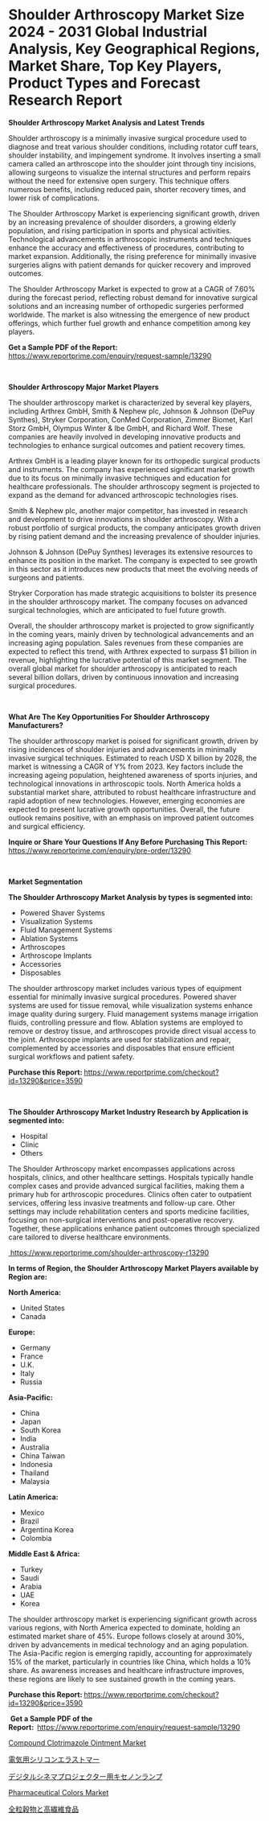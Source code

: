 <p><h1>Shoulder Arthroscopy Market Size 2024 - 2031 Global Industrial Analysis, Key Geographical Regions, Market Share, Top Key Players, Product Types and Forecast Research Report</h1></p><p><strong>Shoulder Arthroscopy Market Analysis and Latest Trends</strong></p>
<p><p>Shoulder arthroscopy is a minimally invasive surgical procedure used to diagnose and treat various shoulder conditions, including rotator cuff tears, shoulder instability, and impingement syndrome. It involves inserting a small camera called an arthroscope into the shoulder joint through tiny incisions, allowing surgeons to visualize the internal structures and perform repairs without the need for extensive open surgery. This technique offers numerous benefits, including reduced pain, shorter recovery times, and lower risk of complications.</p><p>The Shoulder Arthroscopy Market is experiencing significant growth, driven by an increasing prevalence of shoulder disorders, a growing elderly population, and rising participation in sports and physical activities. Technological advancements in arthroscopic instruments and techniques enhance the accuracy and effectiveness of procedures, contributing to market expansion. Additionally, the rising preference for minimally invasive surgeries aligns with patient demands for quicker recovery and improved outcomes.</p><p>The Shoulder Arthroscopy Market is expected to grow at a CAGR of 7.60% during the forecast period, reflecting robust demand for innovative surgical solutions and an increasing number of orthopedic surgeries performed worldwide. The market is also witnessing the emergence of new product offerings, which further fuel growth and enhance competition among key players.</p></p>
<p><strong>Get a Sample PDF of the Report:&nbsp;</strong> <a href="https://www.reportprime.com/enquiry/request-sample/13290">https://www.reportprime.com/enquiry/request-sample/13290</a></p>
<p>&nbsp;</p>
<p><strong>Shoulder Arthroscopy Major Market Players</strong></p>
<p><p>The shoulder arthroscopy market is characterized by several key players, including Arthrex GmbH, Smith & Nephew plc, Johnson & Johnson (DePuy Synthes), Stryker Corporation, ConMed Corporation, Zimmer Biomet, Karl Storz GmbH, Olympus Winter & Ibe GmbH, and Richard Wolf. These companies are heavily involved in developing innovative products and technologies to enhance surgical outcomes and patient recovery times.</p><p>Arthrex GmbH is a leading player known for its orthopedic surgical products and instruments. The company has experienced significant market growth due to its focus on minimally invasive techniques and education for healthcare professionals. The shoulder arthroscopy segment is projected to expand as the demand for advanced arthroscopic technologies rises.</p><p>Smith & Nephew plc, another major competitor, has invested in research and development to drive innovations in shoulder arthroscopy. With a robust portfolio of surgical products, the company anticipates growth driven by rising patient demand and the increasing prevalence of shoulder injuries.</p><p>Johnson & Johnson (DePuy Synthes) leverages its extensive resources to enhance its position in the market. The company is expected to see growth in this sector as it introduces new products that meet the evolving needs of surgeons and patients.</p><p>Stryker Corporation has made strategic acquisitions to bolster its presence in the shoulder arthroscopy market. The company focuses on advanced surgical technologies, which are anticipated to fuel future growth.</p><p>Overall, the shoulder arthroscopy market is projected to grow significantly in the coming years, mainly driven by technological advancements and an increasing aging population. Sales revenues from these companies are expected to reflect this trend, with Arthrex expected to surpass $1 billion in revenue, highlighting the lucrative potential of this market segment. The overall global market for shoulder arthroscopy is anticipated to reach several billion dollars, driven by continuous innovation and increasing surgical procedures.</p></p>
<p>&nbsp;</p>
<p><strong>What Are The Key Opportunities For Shoulder Arthroscopy Manufacturers?</strong></p>
<p><p>The shoulder arthroscopy market is poised for significant growth, driven by rising incidences of shoulder injuries and advancements in minimally invasive surgical techniques. Estimated to reach USD X billion by 2028, the market is witnessing a CAGR of Y% from 2023. Key factors include the increasing ageing population, heightened awareness of sports injuries, and technological innovations in arthroscopic tools. North America holds a substantial market share, attributed to robust healthcare infrastructure and rapid adoption of new technologies. However, emerging economies are expected to present lucrative growth opportunities. Overall, the future outlook remains positive, with an emphasis on improved patient outcomes and surgical efficiency.</p></p>
<p><strong>Inquire or Share Your Questions If Any Before Purchasing This Report:</strong> <a href="https://www.reportprime.com/enquiry/pre-order/13290">https://www.reportprime.com/enquiry/pre-order/13290</a></p>
<p>&nbsp;</p>
<p><strong>Market Segmentation</strong></p>
<p><strong>The Shoulder Arthroscopy Market Analysis by types is segmented into:</strong></p>
<p><ul><li>Powered Shaver Systems</li><li>Visualization Systems</li><li>Fluid Management Systems</li><li>Ablation Systems</li><li>Arthroscopes</li><li>Arthroscope Implants</li><li>Accessories</li><li>Disposables</li></ul></p>
<p><p>The shoulder arthroscopy market includes various types of equipment essential for minimally invasive surgical procedures. Powered shaver systems are used for tissue removal, while visualization systems enhance image quality during surgery. Fluid management systems manage irrigation fluids, controlling pressure and flow. Ablation systems are employed to remove or destroy tissue, and arthroscopes provide direct visual access to the joint. Arthroscope implants are used for stabilization and repair, complemented by accessories and disposables that ensure efficient surgical workflows and patient safety.</p></p>
<p><strong>Purchase this Report:&nbsp;</strong><a href="https://www.reportprime.com/checkout?id=13290&price=3590">https://www.reportprime.com/checkout?id=13290&price=3590</a></p>
<p>&nbsp;</p>
<p><strong>The Shoulder Arthroscopy Market Industry Research by Application is segmented into:</strong></p>
<p><ul><li>Hospital</li><li>Clinic</li><li>Others</li></ul></p>
<p><p>The Shoulder Arthroscopy market encompasses applications across hospitals, clinics, and other healthcare settings. Hospitals typically handle complex cases and provide advanced surgical facilities, making them a primary hub for arthroscopic procedures. Clinics often cater to outpatient services, offering less invasive treatments and follow-up care. Other settings may include rehabilitation centers and sports medicine facilities, focusing on non-surgical interventions and post-operative recovery. Together, these applications enhance patient outcomes through specialized care tailored to diverse healthcare environments.</p></p>
<p><a href="https://www.reportprime.com/shoulder-arthroscopy-r13290">&nbsp;https://www.reportprime.com/shoulder-arthroscopy-r13290</a></p>
<p><strong>In terms of Region, the Shoulder Arthroscopy Market Players available by Region are:</strong></p>
<p>
    <p> <strong> North America: </strong>
        <ul>
            <li>United States</li>
            <li>Canada</li>
        </ul>
        </p> 
    <p> <strong> Europe: </strong>
        <ul>
            <li>Germany</li>
            <li>France</li>
            <li>U.K.</li>
            <li>Italy</li>
            <li>Russia</li>
        </ul>
        </p> 
    <p> <strong> Asia-Pacific: </strong>
        <ul>
            <li>China</li>
            <li>Japan</li>
            <li>South Korea</li>
            <li>India</li>
            <li>Australia</li>
            <li>China Taiwan</li>
            <li>Indonesia</li>
            <li>Thailand</li>
            <li>Malaysia</li>
        </ul>
        </p> 
    <p> <strong> Latin America: </strong>
        <ul>
            <li>Mexico</li>
            <li>Brazil</li>
            <li>Argentina Korea</li>
            <li>Colombia</li>
        </ul>
        </p> 
    <p> <strong> Middle East & Africa: </strong>
        <ul>
            <li>Turkey</li>
            <li>Saudi</li>
            <li>Arabia</li>
            <li>UAE</li>
            <li>Korea</li>
        </ul>
    </p>
    </p>
<p><p>The shoulder arthroscopy market is experiencing significant growth across various regions, with North America expected to dominate, holding an estimated market share of 45%. Europe follows closely at around 30%, driven by advancements in medical technology and an aging population. The Asia-Pacific region is emerging rapidly, accounting for approximately 15% of the market, particularly in countries like China, which holds a 10% share. As awareness increases and healthcare infrastructure improves, these regions are likely to see sustained growth in the coming years.</p></p>
<p><strong>Purchase this Report: </strong><a href="https://www.reportprime.com/checkout?id=13290&price=3590">https://www.reportprime.com/checkout?id=13290&price=3590</a></p>
<p>&nbsp;<strong>Get a Sample PDF of the Report:&nbsp;&nbsp;</strong><a href="https://www.reportprime.com/enquiry/request-sample/13290">https://www.reportprime.com/enquiry/request-sample/13290</a></p>
<p><strong></strong></p>
<p><p><a href="https://issuu.com/reportprime-2/docs/compound-clotrimazole-ointment-mark_4a0c1957b24463">Compound Clotrimazole Ointment Market</a></p><p><a href="https://medium.com/@jolyongue8huy/silicone-elastomer-for-electrical-daba853485c2?postPublishedType=initial">電気用シリコンエラストマー</a></p><p><a href="https://medium.com/@dressleredward/xenon-lamps-for-digital-cinema-projectors-f239638d0535">デジタルシネマプロジェクター用キセノンランプ</a></p><p><a href="https://www.linkedin.com/pulse/in-depth-analysis-global-pharmaceutical-colors-market-scope-epcqf?trackingId=QZaaNaN0RfyOhy8k8EOBfw%3D%3D">Pharmaceutical Colors Market</a></p><p><a href="https://github.com/lababdou/Market-Research-Report-List-6/blob/main/69149856941.md">全粒穀物と高繊維食品</a></p></p>